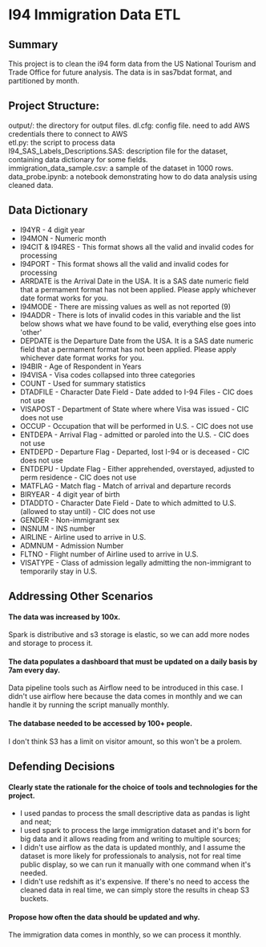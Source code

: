 # I94 Immigration Data ETL  

## Summary  
This project is to clean the i94 form data from the US National Tourism and Trade Office for future analysis. The data is in sas7bdat format, and partitioned by month. 

## Project Structure:
output/: the directory for output files.
dl.cfg: config file. need to add AWS credentials there to connect to AWS  
etl.py: the script to process data  
I94_SAS_Labels_Descriptions.SAS: description file for the dataset, containing data dictionary for some fields.  
immigration_data_sample.csv: a sample of the dataset in 1000 rows.  
data_probe.ipynb: a notebook demonstrating how to do data analysis using cleaned data.  

## Data Dictionary   
- I94YR - 4 digit year
- I94MON - Numeric month
- I94CIT & I94RES - This format shows all the valid and invalid codes for processing
- I94PORT - This format shows all the valid and invalid codes for processing
- ARRDATE is the Arrival Date in the USA. It is a SAS date numeric field that a 
   permament format has not been applied.  Please apply whichever date format 
   works for you.
- I94MODE - There are missing values as well as not reported (9)
- I94ADDR - There is lots of invalid codes in this variable and the list below 
   shows what we have found to be valid, everything else goes into 'other'
- DEPDATE is the Departure Date from the USA. It is a SAS date numeric field that 
   a permament format has not been applied.  Please apply whichever date format 
   works for you.
- I94BIR - Age of Respondent in Years
- I94VISA - Visa codes collapsed into three categories
- COUNT - Used for summary statistics
- DTADFILE - Character Date Field - Date added to I-94 Files - CIC does not use
- VISAPOST - Department of State where where Visa was issued - CIC does not use
- OCCUP - Occupation that will be performed in U.S. - CIC does not use
- ENTDEPA - Arrival Flag - admitted or paroled into the U.S. - CIC does not use
- ENTDEPD - Departure Flag - Departed, lost I-94 or is deceased - CIC does not use
- ENTDEPU - Update Flag - Either apprehended, overstayed, adjusted to perm residence - CIC does not use
- MATFLAG - Match flag - Match of arrival and departure records
- BIRYEAR - 4 digit year of birth
- DTADDTO - Character Date Field - Date to which admitted to U.S. (allowed to stay until) - CIC does not use
- GENDER - Non-immigrant sex
- INSNUM - INS number
- AIRLINE - Airline used to arrive in U.S.
- ADMNUM - Admission Number
- FLTNO - Flight number of Airline used to arrive in U.S.
- VISATYPE - Class of admission legally admitting the non-immigrant to temporarily stay in U.S.


## Addressing Other Scenarios  

#### The data was increased by 100x.
Spark is distributive and s3 storage is elastic, so we can add more nodes and storage to process it.  

#### The data populates a dashboard that must be updated on a daily basis by 7am every day.
Data pipeline tools such as Airflow need to be introduced in this case. I didn't use airflow here because the data comes in monthly and we can handle it by running the script manually monthly.  

#### The database needed to be accessed by 100+ people.
I don't think S3 has a limit on visitor amount, so this won't be a prolem.

## Defending Decisions

#### Clearly state the rationale for the choice of tools and technologies for the project. 
- I used pandas to process the small descriptive data as pandas is light and neat;  
- I used spark to process the large immigration dataset and it's born for big data and it allows reading from and writing to multiple sources;  
- I didn't use airflow as the data is updated monthly, and I assume the dataset is more likely for professionals to analysis, not for real time public display, so we can run it manually with one command when it's needed.   
- I didn't use redshift as it's expensive. If there's no need to access the cleaned data in real time, we can simply store the results in cheap S3 buckets.  

#### Propose how often the data should be updated and why.
The immigration data comes in monthly, so we can process it monthly.  
